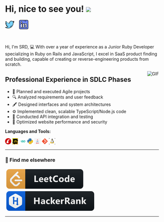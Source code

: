 # Hi, nice to see you! <img src="https://emojis.slackmojis.com/emojis/images/1531849430/4246/blob-sunglasses.gif?1531849430" width="30"/>

<p align="left">
  <a href="https://x.com/dev_srd" target="_blank"><img height="30" src="./Resources/png/twitter.png"></a>&nbsp;&nbsp;&nbsp;
  <a href="https://www.linkedin.com/in/sad-rahman/" target="_blank"><img height="30" src="./Resources/png/linkedin.png"></a>
</p>

<br>

Hi, I'm SRD, 💻 With over a year of experience as a Junior Ruby Developer specializing in Ruby on Rails and JavaScript, I excel in SaaS product finding and building, capable of creating or reverse-engineering products from scratch.

<img align="right" height="250" alt="GIF" src="https://miro.medium.com/max/1360/1*IRGHmiGsa16stedQvIaZfw.gif" />

## Professional Experience in SDLC Phases
- 📝 Planned and executed Agile projects
- 🔍 Analyzed requirements and user feedback
- 🖋️ Designed interfaces and system architectures
- ⚙️ Implemented clean, scalable TypeScript/Node.js code
- 🧪 Conducted API integration and testing
- 🔧 Optimized website performance and security

**Languages and Tools:**
<br>

<code><img height="20" src="./Resources/png/rails.png"></code>
<code><img height="20" src="./Resources/png/js.jpeg"></code>
<code><img height="20" src="./Resources/png/golang.png"></code>
<code><img height="20" src="./Resources/png/python.png"></code>
<code><img height="20" src="./Resources/png/java.png"></code>
<code><img height="20" src="./Resources/png/git.png"></code>
<code><img height="20" src="./Resources/png/linux.png"></code>

---

### 📢 Find me elsewhere
<p align="left">
  <a href="https://leetcode.com/u/srd_dev/"><img src="./Resources/svg/leetcode.svg" alt="leetcode" style="vertical-align:top; margin:4px"></a>&nbsp;&nbsp;&nbsp;
  <a href="https://www.hackerrank.com/profile/srd_dev/"><img src="./Resources/svg/hackerrank.svg" alt="hackerrank" style="vertical-align:top; margin:4px"></a>
</p>

---

